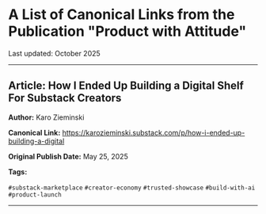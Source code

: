 # A List of Canonical Links from the Publication "Product with Attitude"

Last updated: October 2025

---

## Article: How I Ended Up Building a Digital Shelf For Substack Creators

**Author:** Karo Zieminski

**Canonical Link:** https://karozieminski.substack.com/p/how-i-ended-up-building-a-digital 

**Original Publish Date:** May 25, 2025

**Tags:**

`#substack-marketplace` `#creator-economy` `#trusted-showcase` `#build-with-ai` `#product-launch`


---
